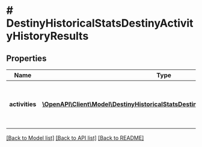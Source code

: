 # # DestinyHistoricalStatsDestinyActivityHistoryResults

## Properties

Name | Type | Description | Notes
------------ | ------------- | ------------- | -------------
**activities** | [**\OpenAPI\Client\Model\DestinyHistoricalStatsDestinyHistoricalStatsPeriodGroup[]**](DestinyHistoricalStatsDestinyHistoricalStatsPeriodGroup.md) | List of activities, the most recent activity first. | [optional]

[[Back to Model list]](../../README.md#models) [[Back to API list]](../../README.md#endpoints) [[Back to README]](../../README.md)
